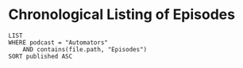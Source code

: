 # Chronological Listing of Episodes
```dataview
LIST
WHERE podcast = "Automators"
	AND contains(file.path, "Episodes")
SORT published ASC
```
